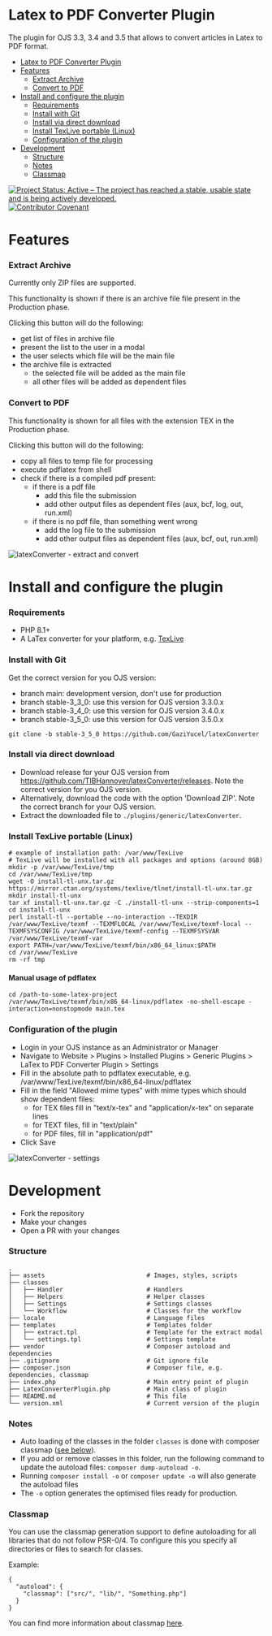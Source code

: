 # Latex to PDF Converter Plugin

The plugin for OJS 3.3, 3.4 and 3.5 that allows to convert articles in Latex to PDF format.

- [Latex to PDF Converter Plugin](#latex-to-pdf-converter-plugin)
- [Features](#features)
    - [Extract Archive](#extract-archive)
    - [Convert to PDF](#convert-to-pdf)
- [Install and configure the plugin](#install-and-configure-the-plugin)
    - [Requirements](#requirements)
    - [Install with Git](#install-with-git)
    - [Install via direct download](#install-via-direct-download)
    - [Install TexLive portable  (Linux)](#install-texlive-portable-linux)
    - [Configuration of the plugin](#configuration-of-the-plugin)
- [Development](#development)
    - [Structure](#structure)
    - [Notes](#notes)
    - [Classmap](#classmap)

[![Project Status: Active – The project has reached a stable, usable state and is being actively developed.](https://www.repostatus.org/badges/latest/active.svg)](https://www.repostatus.org/#active)
[![Contributor Covenant](https://img.shields.io/badge/Contributor%20Covenant-2.1-4baaaa.svg)](code_of_conduct.md)

# Features

### Extract Archive

Currently only ZIP files are supported.

This functionality is shown if there is an archive file file present in the Production phase.

Clicking this button will do the following:

- get list of files in archive file
- present the list to the user in a modal
- the user selects which file will be the main file
- the archive file is extracted
    - the selected file will be added as the main file
    - all other files will be added as dependent files

### Convert to PDF

This functionality is shown for all files with the extension TEX in the Production phase.

Clicking this button will do the following:

- copy all files to temp file for processing
- execute pdflatex from shell
- check if there is a compiled pdf present:
    - if there is a pdf file
        - add this file the submission
        - add other output files as dependent files (aux, bcf, log, out, run.xml)
    - if there is no pdf file, than something went wrong
        - add the log file to the submission
        - add other output files as dependent files (aux, bcf, out, run.xml)

![latexConverter - extract and convert](.project/images/latexConverter-extract-convert.gif)

# Install and configure the plugin

### Requirements

- PHP 8.1+
- A LaTex converter for your platform, e.g. [TexLive](https://tug.org/texlive)

### Install with Git

Get the correct version for you OJS version:

- branch main: development version, don't use for production
- branch stable-3_3_0: use this version for OJS version 3.3.0.x
- branch stable-3_4_0: use this version for OJS version 3.4.0.x
- branch stable-3_5_0: use this version for OJS version 3.5.0.x

```shell
git clone -b stable-3_5_0 https://github.com/GaziYucel/latexConverter
```

### Install via direct download

- Download release for your OJS version from https://github.com/TIBHannover/latexConverter/releases. Note the correct
  version for you OJS version.
- Alternatively, download the code with the option 'Download ZIP'. Note the correct branch for your OJS version.
- Extract the downloaded file to `./plugins/generic/latexConverter`.

### Install TexLive portable (Linux)

```shell
# example of installation path: /var/www/TexLive
# TexLive will be installed with all packages and options (around 8GB)
mkdir -p /var/www/TexLive/tmp
cd /var/www/TexLive/tmp
wget -O install-tl-unx.tar.gz https://mirror.ctan.org/systems/texlive/tlnet/install-tl-unx.tar.gz
mkdir install-tl-unx
tar xf install-tl-unx.tar.gz -C ./install-tl-unx --strip-components=1
cd install-tl-unx
perl install-tl --portable --no-interaction --TEXDIR /var/www/TexLive/texmf --TEXMFLOCAL /var/www/TexLive/texmf-local --TEXMFSYSCONFIG /var/www/TexLive/texmf-config --TEXMFSYSVAR /var/www/TexLive/texmf-var
export PATH=/var/www/TexLive/texmf/bin/x86_64_linux:$PATH
cd /var/www/TexLive
rm -rf tmp
```

#### Manual usage of pdflatex

```shell
cd /path-to-some-latex-project
/var/www/TexLive/texmf/bin/x86_64-linux/pdflatex -no-shell-escape -interaction=nonstopmode main.tex
```

### Configuration of the plugin

- Login in your OJS instance as an Administrator or Manager
- Navigate to Website > Plugins > Installed Plugins > Generic Plugins > LaTex to PDF Converter Plugin > Settings
- Fill in the absolute path to pdflatex executable, e.g. /var/www/TexLive/texmf/bin/x86_64-linux/pdflatex
- Fill in the field "Allowed mime types" with mime types which should show dependent files:
    - for TEX files fill in "text/x-tex" and "application/x-tex" on separate lines
    - for TEXT files, fill in "text/plain"
    - for PDF files, fill in "application/pdf"
- Click Save

![latexConverter - settings](.project/images/latexConverter-settings.gif)

# Development

- Fork the repository
- Make your changes
- Open a PR with your changes

### Structure

    .
    ├── assets                            # Images, styles, scripts
    ├── classes
    │   ├── Handler                       # Handlers
    │   ├── Helpers                       # Helper classes
    │   ├── Settings                      # Settings classes
    │   └── Workflow                      # Classes for the workflow
    ├── locale                            # Language files
    ├── templates                         # Templates folder
    │   ├── extract.tpl                   # Template for the extract modal
    │   └── settings.tpl                  # Settings template
    ├── vendor                            # Composer autoload and dependencies    
    ├── .gitignore                        # Git ignore file
    ├── composer.json                     # Composer file, e.g. dependencies, classmap
    ├── index.php                         # Main entry point of plugin
    ├── LatexConverterPlugin.php          # Main class of plugin
    ├── README.md                         # This file
    └── version.xml                       # Current version of the plugin

### Notes

- Auto loading of the classes in the folder `classes` is done with composer classmap ([see below](#classmap)).
- If you add or remove classes in this folder, run the following command to update the autoload
  files: `composer dump-autoload -o`.
- Running `composer install -o` or `composer update -o` will also generate the autoload files
- The `-o` option generates the optimised files ready for production.

### Classmap

You can use the classmap generation support to define autoloading for all libraries that do not follow PSR-0/4. To
configure this you specify all directories or files to search for classes.

Example:

```
{ 
  "autoload": {
    "classmap": ["src/", "lib/", "Something.php"]
  }
}
```

You can find more information about classmap [here](https://getcomposer.org/doc/04-schema.md#classmap).
